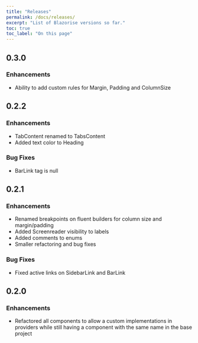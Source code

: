 ```yaml
---
title: "Releases"
permalink: /docs/releases/
excerpt: "List of Blazorise versions so far."
toc: true
toc_label: "On this page"
---
```


## 0.3.0

### Enhancements

- Ability to add custom rules for Margin, Padding and ColumnSize

## 0.2.2

### Enhancements

- TabContent renamed to TabsContent
- Added text color to Heading

### Bug Fixes

- BarLink tag is null

## 0.2.1

### Enhancements

- Renamed breakpoints on fluent builders for column size and margin/padding
- Added Screenreader visibility to labels
- Added comments to enums
- Smaller refactoring and bug fixes

### Bug Fixes

- Fixed active links on SidebarLink and BarLink

## 0.2.0

### Enhancements

- Refactored all components to allow a custom implementations in providers while still having a component with the same name in the base project